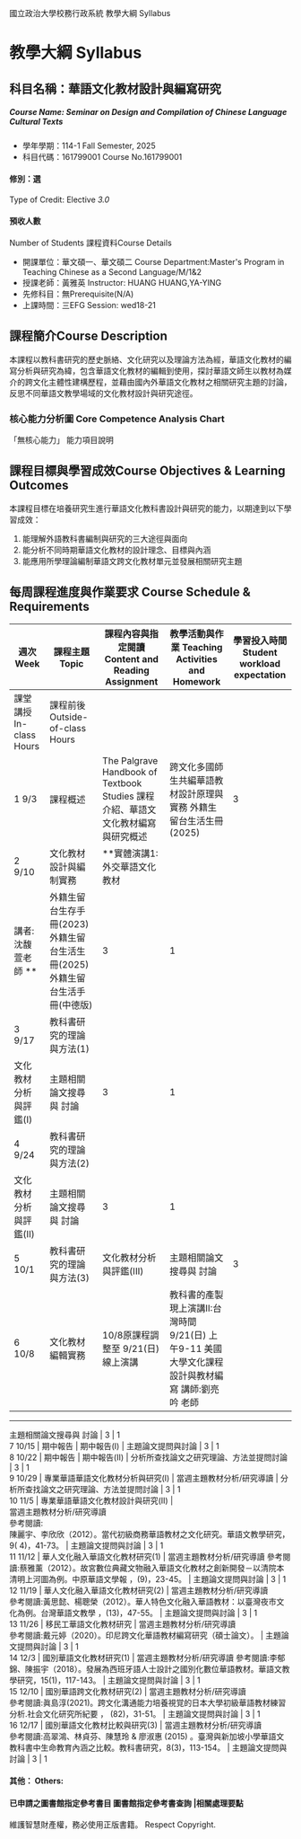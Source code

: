 國立政治大學校務行政系統 教學大綱 Syllabus
# 教學大綱 Syllabus
##  科目名稱：華語文化教材設計與編寫研究
#####  Course Name: Seminar on Design and Compilation of Chinese Language Cultural Texts
  * 學年學期：114-1 Fall Semester, 2025 
  * 科目代碼：161799001 Course No.161799001
#### 修別：選
Type of Credit: Elective 
_3.0_
#### 預收人數
Number of Students
課程資料Course Details
  * 開課單位：華文碩一、華文碩二 Course Department:Master's Program in Teaching Chinese as a Second Language/M/1&2 
  * 授課老師：黃雅英 Instructor: HUANG HUANG,YA-YING 
  * 先修科目：無Prerequisite(N/A)
  * 上課時間：三EFG Session: wed18-21
##  課程簡介Course Description
本課程以教科書研究的歷史脈絡、文化研究以及理論方法為經，華語文化教材的編寫分析與研究為緯，包含華語文化教材的編輯到使用，探討華語文師生以教材為媒介的跨文化主體性建構歷程，並藉由國內外華語文化教材之相關研究主題的討論，反思不同華語文教學場域的文化教材設計與研究途徑。
###  核心能力分析圖 Core Competence Analysis Chart
「無核心能力」 
能力項目說明
##  課程目標與學習成效Course Objectives & Learning Outcomes 
本課程目標在培養研究生進行華語文化教科書設計與研究的能力，以期達到以下學習成效：
  1. 能理解外語教科書編制與研究的三大途徑與面向
  2. 能分析不同時期華語文化教材的設計理念、目標與內涵
  3. 能應用所學理論編制華語文跨文化教材單元並發展相關研究主題
##  每周課程進度與作業要求 Course Schedule & Requirements
週次 Week |  課程主題 Topic |  課程內容與指定閱讀 Content and Reading Assignment |  教學活動與作業 Teaching Activities and Homework |  學習投入時間 Student workload expectation  
---|---|---|---|---  
課堂講授 In-class Hours |  課程前後 Outside-of-class Hours  
1  9/3 |  課程概述 |  The Palgrave Handbook of Textbook Studies 課程介紹、華語文文化教材編寫與研究概述 | 跨文化多國師生共編華語教材設計原理與實務 外籍生留台生活生冊(2025) |  3 |  1  
2 9/10 |  文化教材設計與編制實務 |  **實體演講1: 外交華語文化教材  
講者: 沈馥萱老師 ** |  外籍生留台生存手冊(2023) 外籍生留台生活生冊(2025) 外籍生留台生活手冊(中德版) |  3 |  1  
3 9/17 |  教科書研究的理論與方法(1) |    
文化教材分析與評鑑(I) |  主題相關論文搜尋與 討論 |  3 |  1  
4 9/24 |  教科書研究的理論與方法(2) |    
文化教材分析與評鑑(II) |  主題相關論文搜尋與 討論 |  3 |  1  
5 10/1 |  教科書研究的理論與方法(3) | 文化教材分析與評鑑(III) |  主題相關論文搜尋與 討論 |  3 |  1  
6 10/8 | 文化教材編輯實務 |  10/8原課程調整至 9/21(日)線上演講 |  教科書的產製 現上演講II:台灣時間9/21(日) 上午9-11 美國大學文化課程設計與教材編寫 講師:劉亮吟 老師  
---  
主題相關論文搜尋與 討論 |  3 |  1  
7 10/15 | 期中報告 | 期中報告(I) |  主題論文提問與討論 |  3 |  1  
8 10/22 | 期中報告 | 期中報告(II) |  分析所查找論文之研究理論、方法並提問討論 |  3 |  1  
9 10/29 |  專業華語華語文化教材分析與研究(I) |  當週主題教材分析/研究導讀 |  分析所查找論文之研究理論、方法並提問討論 |  3 |  1  
10 11/5 |  專業華語華語文化教材設計與研究(II) |    
當週主題教材分析/研究導讀  
參考閱讀:  
陳麗宇、李欣欣（2012）。當代初級商務華語教材之文化研究。華語文教學研究，9( 4)，41-73。 |  主題論文提問與討論 |  3 |  1  
11 11/12 |  華人文化融入華語文化教材研究(1) |  當週主題教材分析/研究導讀 參考閱讀:蔡雅薰（2012）。故宮數位典藏文物融入華語文化教材之創新開發－以清院本清明上河圖為例。中原華語文學報 ，(9)，23-45。 |  主題論文提問與討論 |  3 |  1  
12 11/19 |  華人文化融入華語文化教材研究(2) |  當週主題教材分析/研究導讀  
參考閱讀:黃思懿、楊聰榮（2012）。華人特色文化融入華語教材：以臺灣夜市文化為例。台灣華語文教學 ，(13)，47-55。 |  主題論文提問與討論 |  3 |  1  
13 11/26 |  移民工華語文化教材研究 |  當週主題教材分析/研究導讀  
參考閱讀:戴元婷（2020）。印尼跨文化華語教材編寫研究（碩士論文）。 |  主題論文提問與討論 |  3 |  1  
14 12/3 |  國別華語文化教材研究(1) |  當週主題教材分析/研究導讀 參考閱讀:李郁錦、陳振宇（2018）。發展為西班牙語人士設計之國別化數位華語教材。華語文教學研究，15(1)，117-143。 |  主題論文提問與討論 |  3 |  1  
15 12/10 |  國別華語跨文化教材研究(2) |  當週主題教材分析/研究導讀  
參考閱讀:眞島淳(2021)。跨文化溝通能力培養視覚的日本大學初級華語教材練習分析.社会文化研究所紀要 ， (82)，31-51。 |  主題論文提問與討論 |  3 |  1  
16 12/17 |  國別華語文化教材比較與研究(3) |  當週主題教材分析/研究導讀  
參考閱讀:高翠鴻、林貞芬、陳慧玲 & 廖淑惠 (2015) 。臺灣與新加坡小學華語文教科書中生命教育內涵之比較。教科書研究，8(3)，113-154。 |  主題論文提問與討論 |  3 |  1  
####  其他： Others:
####  已申請之圖書館指定參考書目  圖書館指定參考書查詢 |相關處理要點
維護智慧財產權，務必使用正版書籍。 Respect Copyright.